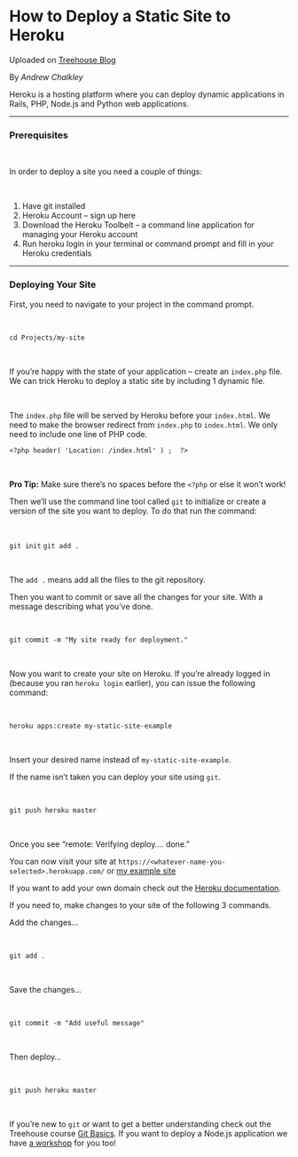 # How to Deploy a Static Site to Heroku

Uploaded on [Treehouse Blog](http://blog.teamtreehouse.com/deploy-static-site-heroku)

By *Andrew Chalkley*

Heroku is a hosting platform where you can deploy dynamic applications in Rails, PHP, Node.js and Python web applications.

---

### Prerequisites

&nbsp;

In order to deploy a site you need a couple of things:

&nbsp;

1. Have git installed
2. Heroku Account – sign up here
3. Download the Heroku Toolbelt – a command line application for managing your Heroku account
4. Run heroku login in your terminal or command prompt and fill in your Heroku credentials

---


### Deploying Your Site

First, you need to navigate to your project in the command prompt.

&nbsp;

`cd Projects/my-site`

&nbsp;

If you’re happy with the state of your application – create an `index.php` file. 
We can trick Heroku to deploy a static site by including 1 dynamic file.

&nbsp;

The `index.php` file will be served by Heroku before your `index.html`. 
We need to make the browser redirect from `index.php` to `index.html`. 
We only need to include one line of PHP code.

`<?php header( 'Location: /index.html' ) ;  ?>`

&nbsp;

**Pro Tip:** Make sure there’s no spaces before the `<?php` or else it won’t work!

Then we’ll use the command line tool called `git` to initialize or create 
a version of the site you want to deploy. To do that run the command:

&nbsp;

`git init`
`git add .`

&nbsp;

The `add .` means add all the files to the git repository.

Then you want to commit or save all the changes for your site. With a message describing what you’ve done.

&nbsp;

`git commit -m "My site ready for deployment."`

&nbsp;

Now you want to create your site on Heroku. 
If you’re already logged in (because you ran `heroku login` earlier), you can issue the following command:

&nbsp;

`heroku apps:create my-static-site-example`

&nbsp;

Insert your desired name instead of `my-static-site-example`.

If the name isn’t taken you can deploy your site using `git`.

&nbsp;

`git push heroku master`

&nbsp;

Once you see “remote: Verifying deploy…. done.”

You can now visit your site at `https://<whatever-name-you-selected>.herokuapp.com/` or 
[my example site](https://my-static-site-example.herokuapp.com/) 

If you want to add your own domain check out the [Heroku documentation](https://devcenter.heroku.com/articles/custom-domains).

If you need to, make changes to your site of the following 3 commands.

Add the changes…

&nbsp;

`git add .`

&nbsp;

Save the changes…

&nbsp;

`git commit -m "Add useful message"`

&nbsp;

Then deploy…

&nbsp;

`git push heroku master`

&nbsp;

If you’re new to `git` or want to get a better understanding check out the Treehouse course [Git Basics](https://teamtreehouse.com/library/git-basics). 
If you want to deploy a Node.js application we have [a workshop](https://teamtreehouse.com/library/deploy-a-node-application-to-heroku) for you too!



